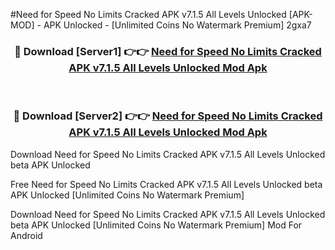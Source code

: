 #Need for Speed No Limits Cracked APK v7.1.5 All Levels Unlocked [APK-MOD] - APK Unlocked - [Unlimited Coins No Watermark Premium] 2gxa7



<div align="center">

<h3>🔴 Download [Server1] 👉👉 <a href="https://momento.my/?title=Need_for_Speed_No_Limits_Cracked_APK_v7.1.5_All_Levels_Unlocked">Need for Speed No Limits Cracked APK v7.1.5 All Levels Unlocked Mod Apk</a></h3><br>

<h3>🔴 Download [Server2] 👉👉 <a href="https://momento.my/?title=Need_for_Speed_No_Limits_Cracked_APK_v7.1.5_All_Levels_Unlocked">Need for Speed No Limits Cracked APK v7.1.5 All Levels Unlocked Mod Apk</a></h3>
</div>



Download Need for Speed No Limits Cracked APK v7.1.5 All Levels Unlocked beta APK Unlocked

Free Need for Speed No Limits Cracked APK v7.1.5 All Levels Unlocked beta APK Unlocked [Unlimited Coins No Watermark Premium]

Download Need for Speed No Limits Cracked APK v7.1.5 All Levels Unlocked beta APK Unlocked [Unlimited Coins No Watermark Premium] Mod For Android
